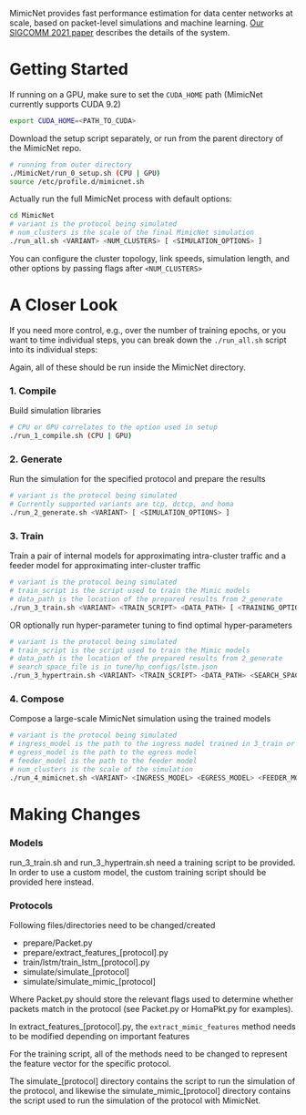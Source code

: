 MimicNet provides fast performance estimation for data center networks at scale, based on packet-level simulations and machine learning.
[Our SIGCOMM 2021 paper](https://dl.acm.org/doi/10.1145/3452296.3472926) describes the details of the system.

# Getting Started

If running on a GPU, make sure to set the `CUDA_HOME` path (MimicNet currently supports CUDA 9.2) 
```bash
export CUDA_HOME=<PATH_TO_CUDA>
```

Download the setup script separately, or run from the parent directory of the MimicNet repo.
```bash
# running from outer directory
./MimicNet/run_0_setup.sh (CPU | GPU)
source /etc/profile.d/mimicnet.sh
```

Actually run the full MimicNet process with default options:
```bash
cd MimicNet
# variant is the protocol being simulated
# num_clusters is the scale of the final MimicNet simulation
./run_all.sh <VARIANT> <NUM_CLUSTERS> [ <SIMULATION_OPTIONS> ]
```
You can configure the cluster topology, link speeds, simulation length, and other options by passing flags after `<NUM_CLUSTERS>`


# A Closer Look

If you need more control, e.g., over the number of training epochs, or you want to time individual steps, you can break down the `./run_all.sh` script into its individual steps:

Again, all of these should be run inside the MimicNet directory.

### 1. Compile 

Build simulation libraries 
```bash
# CPU or GPU correlates to the option used in setup
./run_1_compile.sh (CPU | GPU)
```

### 2. Generate

Run the simulation for the specified protocol and prepare the results
```bash
# variant is the protocol being simulated 
# Currently supported variants are tcp, dctcp, and homa 
./run_2_generate.sh <VARIANT> [ <SIMULATION_OPTIONS> ]
```
### 3. Train 

Train a pair of internal models for approximating intra-cluster traffic and a feeder model for approximating inter-cluster traffic

```bash
# variant is the protocol being simulated
# train_script is the script used to train the Mimic models
# data_path is the location of the prepared results from 2_generate
./run_3_train.sh <VARIANT> <TRAIN_SCRIPT> <DATA_PATH> [ <TRAINING_OPTIONS> ]
``` 

OR optionally run hyper-parameter tuning to find optimal hyper-parameters

```bash
# variant is the protocol being simulated
# train_script is the script used to train the Mimic models
# data_path is the location of the prepared results from 2_generate
# search_space_file is in tune/hp_configs/lstm.json
./run_3_hypertrain.sh <VARIANT> <TRAIN_SCRIPT> <DATA_PATH> <SEARCH_SPACE_FILE> [ <TRAINING_OPTIONS> ]
```

### 4. Compose

Compose a large-scale MimicNet simulation using the trained models

```bash
# variant is the protocol being simulated
# ingress_model is the path to the ingress model trained in 3_train or 3_hypertrain
# egress_model is the path to the egress model
# feeder_model is the path to the feeder model
# num_clusters is the scale of the simulation 
./run_4_mimicnet.sh <VARIANT> <INGRESS_MODEL> <EGRESS_MODEL> <FEEDER_MODEL> <NUM_CLUSTERS> [ <SIMULATION_OPTIONS> ]
```

# Making Changes

### Models

run_3_train.sh and run_3_hypertrain.sh need a training script to be provided. In order to use a custom model, the custom training script should be provided here instead.

### Protocols

Following files/directories need to be changed/created
- prepare/Packet.py
- prepare/extract_features_[protocol].py
- train/lstm/train_lstm_[protocol].py
- simulate/simulate_[protocol]
- simulate/simulate_mimic_[protocol]

Where Packet.py should store the relevant flags used to determine whether packets match in the protocol (see Packet.py or HomaPkt.py for examples).
  
In extract_features_[protocol].py, the `extract_mimic_features` method needs to be modified depending on important features  

For the training script, all of the methods need to be changed to represent the feature vector for the specific protocol. 

The simulate_[protocol] directory contains the script to run the simulation of the protocol, and likewise the simulate_mimic_[protocol] directory contains the script used to run the simulation of the protocol with MimicNet.
